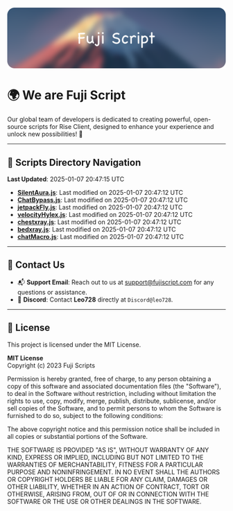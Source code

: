![Banner](.github/b.webp)

# 🌍 **We are Fuji Script**

Our global team of developers is dedicated to creating powerful, open-source scripts for Rise Client, designed to enhance your experience and unlock new possibilities! 🌟

---
<!-- SCRIPTS_NAVIGATION_START -->
## 📂 **Scripts Directory Navigation**

**Last Updated**: 2025-01-07 20:47:15 UTC

- **[SilentAura.js](scripts/SilentAura.js)**: Last modified on 2025-01-07 20:47:12 UTC
- **[ChatBypass.js](scripts/ChatBypass.js)**: Last modified on 2025-01-07 20:47:12 UTC
- **[jetpackFly.js](scripts/jetpackFly.js)**: Last modified on 2025-01-07 20:47:12 UTC
- **[velocityHylex.js](scripts/velocityHylex.js)**: Last modified on 2025-01-07 20:47:12 UTC
- **[chestxray.js](scripts/chestxray.js)**: Last modified on 2025-01-07 20:47:12 UTC
- **[bedxray.js](scripts/bedxray.js)**: Last modified on 2025-01-07 20:47:12 UTC
- **[chatMacro.js](scripts/chatMacro.js)**: Last modified on 2025-01-07 20:47:12 UTC

<!-- SCRIPTS_NAVIGATION_END -->

---

## 💬 **Contact Us**  
- 📬 **Support Email**: Reach out to us at [support@fujiscript.com](mailto:support@fujiscript.com) for any questions or assistance.  
- 💬 **Discord**: Contact **Leo728** directly at `Discord@leo728`.

---

## 📜 **License**

This project is licensed under the MIT License.  

**MIT License**  
Copyright (c) 2023 Fuji Scripts  

Permission is hereby granted, free of charge, to any person obtaining a copy of this software and associated documentation files (the "Software"), to deal in the Software without restriction, including without limitation the rights to use, copy, modify, merge, publish, distribute, sublicense, and/or sell copies of the Software, and to permit persons to whom the Software is furnished to do so, subject to the following conditions:  

The above copyright notice and this permission notice shall be included in all copies or substantial portions of the Software.  

THE SOFTWARE IS PROVIDED "AS IS", WITHOUT WARRANTY OF ANY KIND, EXPRESS OR IMPLIED, INCLUDING BUT NOT LIMITED TO THE WARRANTIES OF MERCHANTABILITY, FITNESS FOR A PARTICULAR PURPOSE AND NONINFRINGEMENT. IN NO EVENT SHALL THE AUTHORS OR COPYRIGHT HOLDERS BE LIABLE FOR ANY CLAIM, DAMAGES OR OTHER LIABILITY, WHETHER IN AN ACTION OF CONTRACT, TORT OR OTHERWISE, ARISING FROM, OUT OF OR IN CONNECTION WITH THE SOFTWARE OR THE USE OR OTHER DEALINGS IN THE SOFTWARE.  

